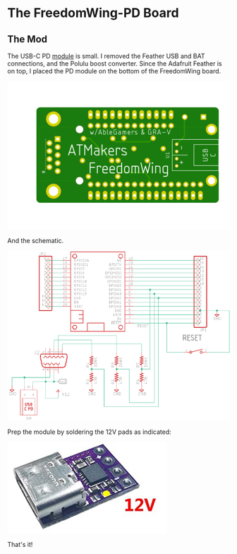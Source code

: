 # The FreedomWing-PD Board

## The Mod

The USB-C PD [module](https://smile.amazon.com/gp/product/B08LDJBN8P) is small. I removed the Feather USB and BAT connections, and the Polulu boost converter. Since the Adafruit Feather is on top, I placed the PD module on the bottom of the FreedomWing board.

![bottom](./FreedomWing-PD-mfg-bot.png)

And the schematic.

![schematic](./FW-PD-schematic.png)

Prep the module by soldering the 12V pads as indicated:

![12V_pads](../img/USB-C-PD-12.png)

That's it!